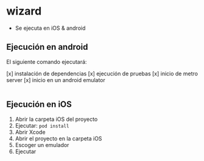 # wizard

- Se ejecuta en iOS & android

## Ejecución en android
El siguiente comando ejecutará:

[x] instalación de dependencias
[x] ejecución de pruebas
[x] inicio de metro server
[x] inicio en un android emulator

```sh inicio.sh
```

## Ejecución en iOS
1. Abrir la carpeta iOS del proyecto
2. Ejecutar: ```pod install```
3. Abrir Xcode
4. Abrir el proyecto en la carpeta iOS
5. Escoger un emulador
6. Ejecutar
